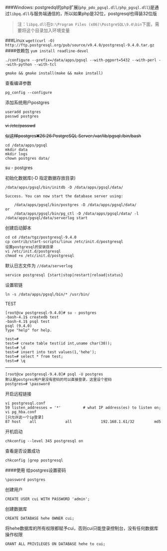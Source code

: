 ###Windows:
postgredql的php扩展(`php_pdo_pgsql.dll/php_pgsql.dll`)是通过`libpq.dll`与服务端通信的，所以如果php是32位，postgresql也得装32位版

> 注：`libpq.dll`在`D:\Program Files (x86)\PostgreSQL\9.4\bin`下面，需要将这个目录加入环境变量

###Linux
`wget(curl -O) http://ftp.postgresql.org/pub/source/v9.4.0/postgresql-9.4.0.tar.gz`
####依赖包
`yum install readline-devel`

`./configure --prefix=/data/apps/pgsql --with-pgport=5432 --with-perl --with-python --with-tcl`

`gmake && gmake install(make && make install)`

查看编译参数

`pg_config --configure`

添加系统用户postgres

	useradd postgres
	passwd postgres

<del>vi /etc/passwd</del>

<del>似这样postgres:x:26:26:PostgreSQL Server:/var/lib/pgsql:/bin/bash</del>


	cd /data/apps/pgsql
	mkdir data
	mkdir logs
	chown postgres data/
	
su - postgres

初始化数据库(-D 指定数据存放目录)

`/data/apps/pgsql/bin/initdb -D /data/apps/pgsql/data/`
	
	Success. You can now start the database server using:
	
	    /data/apps/pgsql/bin/postgres -D /data/apps/pgsql/data/
	or
	    /data/apps/pgsql/bin/pg_ctl -D /data/apps/pgsql/data/ -l /data/apps/pgsql/data/serverlog start

创建启动脚本

	cd cd /data/tgz/postgresql-9.4.0
	cp contrib/start-scripts/linux /etc/init.d/postgresql
	设置postgresql的安装目录
	vi /etc/init.d/postgresql
	chmod +x /etc/init.d/postgresql

默认日志文件为 `//data/serverlog`

`service postgresql {start|stop|restart|reload|status}`

设置软链

`ln -s /data/apps/pgsql/bin/* /usr/bin/`

TEST

	[root@cw postgresql-9.4.0]# su - postgres
	-bash-4.1$ createdb test
	-bash-4.1$ psql test
	psql (9.4.0)
	Type "help" for help.
	
	test=# 
	test=# create table test(id int,uname char(30));
	test=# \d
	test=# insert into test values(1,'hehe');
	test=# select * from test;
	test=# \q

---------------

	[root@cw postgresql-9.4.0]# psql -U postgres
	默认是postgres用户是没有密码的可以直接登录，这里设个密码
	postgres=# \password

开启远程链接

	vi postgresql.conf
	59 listen_addresses = '*'          # what IP address(es) to listen on;
	vi pg_hba.conf
	[只允许这一个ip登录]
	87 host    all             all             192.168.1.61/32         md5

开机启动

`chkconfig --level 345 postgresql on`

查看是否设置成功

`chkconfig |grep postgresql`

####使用
给postgres设置密码

`\password postgres`

创建用户

`CREATE USER cui WITH PASSWORD 'admin';`

创建数据库

`CREATE DATABASE hehe OWNER cui;`


将hehe数据库的所有权限都赋予cui，否则cui只能登录控制台，没有任何数据库操作权限

`GRANT ALL PRIVILEGES ON DATABASE hehe to cui;`
